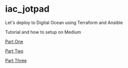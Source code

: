 # iac_jotpad
Let's deploy to Digital Ocean using Terraform and Ansible

Tutorial and how to setup on Medium  

[Part One](https://medium.com/@jamesvaresamuel/using-ansible-and-terraform-to-automate-django-app-deployment-with-docker-part-one-7a0eed12e171)


[Part Two](https://medium.com/@jamesvaresamuel/using-ansible-and-terraform-to-automate-django-app-deployment-with-docker-part-two-9ea41d7c9179)


[Part Three](https://medium.com/@jamesvaresamuel/using-ansible-and-terraform-to-automate-django-app-deployment-with-docker-part-three-8fe35c8c41b4)
